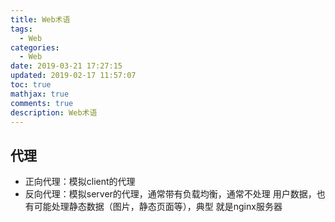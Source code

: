 ```yaml
---
title: Web术语
tags:
  - Web
categories:
  - Web
date: 2019-03-21 17:27:15
updated: 2019-02-17 11:57:07
toc: true
mathjax: true
comments: true
description: Web术语
---
```


##	代理

-	正向代理：模拟client的代理
-	反向代理：模拟server的代理，通常带有负载均衡，通常不处理
	用户数据，也有可能处理静态数据（图片，静态页面等），典型
	就是nginx服务器
